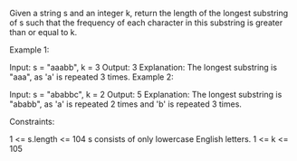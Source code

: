 Given a string s and an integer k, return the length of the longest substring of s such that the frequency of each character in this substring is greater than or equal to k.

 

Example 1:

Input: s = "aaabb", k = 3
Output: 3
Explanation: The longest substring is "aaa", as 'a' is repeated 3 times.
Example 2:

Input: s = "ababbc", k = 2
Output: 5
Explanation: The longest substring is "ababb", as 'a' is repeated 2 times and 'b' is repeated 3 times.
 

Constraints:

1 <= s.length <= 104
s consists of only lowercase English letters.
1 <= k <= 105

